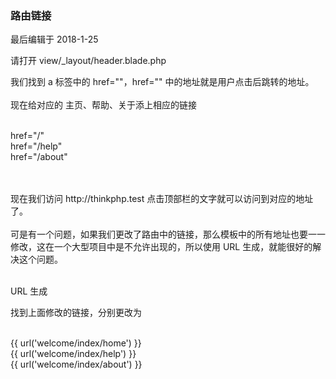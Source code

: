 <div class="container-fluid">
    <div class="card card-cascade my-5 hoverable">
        <div class="view gradient-card-header indigo">
            <h3 class="h3-responsive">路由链接</h3>
            <p>最后编辑于 2018-1-25</p>
        </div>
        <div class="card info-color z-depth-2">
            <div class="card-body">
                <p class="white-text mb-0 text-center">
                    请打开 view/_layout/header.blade.php
                </p>
            </div>
        </div>
        <div class="card-body">
            <p class="card-text">
                <span class="h4-responsive">
                    我们找到 a 标签中的 href=""，href="" 中的地址就是用户点击后跳转的地址。
                    <br>
                    <br> 现在给对应的 主页、帮助、关于添上相应的链接
                    <br>
                    <br>
                    <div class="card green lighten-1 z-depth-2">
                        <div class="card-body">
                            <p class="white-text mb-0">
                                href="/"    <br>
                                href="/help"    <br>
                                href="/about"   <br>
                            </p>
                        </div>
                    </div>
                    <br>
                    <br> 现在我们访问
                    <span class="blue-text">http://thinkphp.test</span> 点击顶部栏的文字就可以访问到对应的地址了。
                    <br>
                    <br> 可是有一个问题，如果我们更改了路由中的链接，那么模板中的所有地址也要一一修改，这在一个大型项目中是不允许出现的，所以使用 URL 生成，就能很好的解决这个问题。
                    <br>
                    <br>
                </span>
            </p>
        </div>
        <div class="card info-color z-depth-2">
            <div class="card-body">
                <p class="white-text mb-0 text-center">
                    URL 生成
                </p>
            </div>
        </div>
        <div class="card-body">
            <p class="card-text">
                <span class="h4-responsive">
                    找到上面修改的链接，分别更改为
                    <br><br>
                    <div class="card green lighten-1 z-depth-2">
                        <div class="card-body">
                            <p class="white-text mb-0">
                                {{ url('welcome/index/home') }} <br>
                                {{ url('welcome/index/help') }} <br>
                                {{ url('welcome/index/about') }}
                            </p>
                        </div>
                    </div>
                </span>
            </p>
        </div>
    </div>
</div>